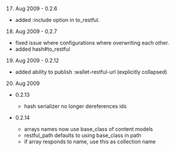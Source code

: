 17. Aug 2009 - 0.2.6

* added :include option in to_restful.

18. Aug 2009 - 0.2.7

* fixed issue where configurations where overwriting each other. 
* added hash#to_restful

19. Aug 2009 - 0.2.12

* added ability to publish :wallet-restful-url (explicitly collapsed)

20. Aug 2009 
  
  - 0.2.13

    * hash serializer no longer dereferences ids
    
  - 0.2.14
    
    * arrays names now use base_class of content models
    * restful_path defaults to using base_class in path
    * if array responds to name, use this as collection name